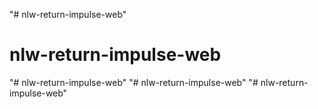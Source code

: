 "# nlw-return-impulse-web" 
# nlw-return-impulse-web
"# nlw-return-impulse-web" 
"# nlw-return-impulse-web" 
"# nlw-return-impulse-web" 
